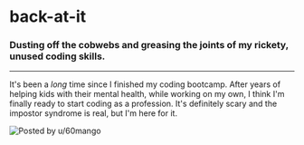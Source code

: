 # back-at-it
### Dusting off the cobwebs and greasing the joints of my rickety, unused coding skills.
---
It's been a *long* time since I finished my coding bootcamp. After years of helping kids with their mental health, while working on my own, I think I'm finally ready to start coding as a profession. It's definitely scary and the impostor syndrome is real, but I'm here for it.

![Posted by u/60mango](https://i.redd.it/ditl8w7r4zc31.jpg)
